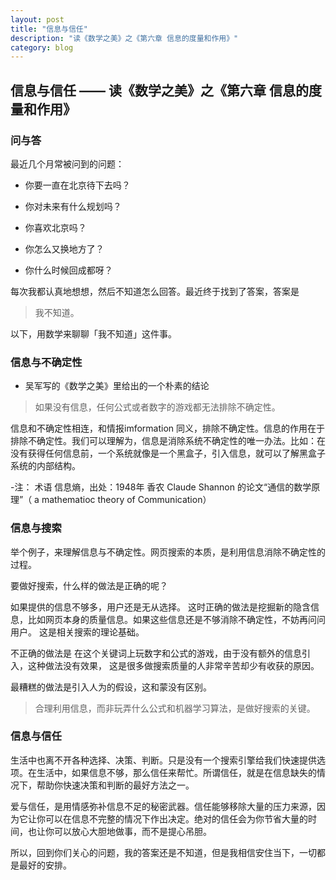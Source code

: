 ```yaml
---
layout: post
title: "信息与信任"
description: "读《数学之美》之《第六章 信息的度量和作用》"
category: blog
---
```




##  信息与信任 —— 读《数学之美》之《第六章 信息的度量和作用》

### 问与答

最近几个月常被问到的问题：

- 你要一直在北京待下去吗？

- 你对未来有什么规划吗？

- 你喜欢北京吗？

- 你怎么又换地方了？

- 你什么时候回成都呀？

每次我都认真地想想，然后不知道怎么回答。最近终于找到了答案，答案是 

> 我不知道。

以下，用数学来聊聊「我不知道」这件事。

### 信息与不确定性

-   吴军写的《数学之美》里给出的一个朴素的结论

> 如果没有信息，任何公式或者数字的游戏都无法排除不确定性。


信息和不确定性相连，和情报imformation 同义，排除不确定性。信息的作用在于排除不确定性。我们可以理解为，信息是消除系统不确定性的唯一办法。比如：在没有获得任何信息前，一个系统就像是一个黑盒子，引入信息，就可以了解黑盒子系统的内部结构。


-注： 术语 信息熵，出处：1948年 香农 Claude Shannon 的论文“通信的数学原理”（ a mathematioc theory of Communication）


### 信息与搜索

举个例子，来理解信息与不确定性。网页搜索的本质，是利用信息消除不确定性的过程。

要做好搜索，什么样的做法是正确的呢？

如果提供的信息不够多，用户还是无从选择。 这时正确的做法是挖掘新的隐含信息，比如网页本身的质量信息。如果这些信息还是不够消除不确定性，不妨再问问用户。 这是相关搜索的理论基础。

不正确的做法是 在这个关键词上玩数字和公式的游戏，由于没有额外的信息引入，这种做法没有效果， 这是很多做搜索质量的人非常辛苦却少有收获的原因。 

最糟糕的做法是引入人为的假设，这和蒙没有区别。

> 合理利用信息，而非玩弄什么公式和机器学习算法，是做好搜索的关键。

### 信息与信任

生活中也离不开各种选择、决策、判断。只是没有一个搜索引擎给我们快速提供选项。在生活中，如果信息不够，那么信任来帮忙。所谓信任，就是在信息缺失的情况下，帮助你快速决策和判断的最好方法之一。

爱与信任，是用情感弥补信息不足的秘密武器。信任能够移除大量的压力来源，因为它让你可以在信息不完整的情况下作出决定。绝对的信任会为你节省大量的时间，也让你可以放心大胆地做事，而不是提心吊胆。

所以，回到你们关心的问题，我的答案还是不知道，但是我相信安住当下，一切都是最好的安排。

